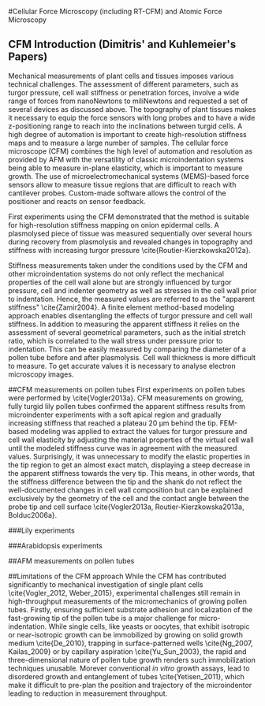 #Cellular Force Microscopy (including RT-CFM) and Atomic Force Microscopy

## CFM Introduction (Dimitris' and Kuhlemeier's Papers) ##

Mechanical measurements of plant cells and tissues imposes  various technical challenges. The assessment of different parameters, such as turgor pressure, cell wall stiffness or penetration forces, involve a wide range of forces from nanoNewtons to miliNewtons and requested a set of  several devices as discussed above. The topography of plant tissues makes it necessary to equip the force sensors with long probes and to have a wide z-positioning range to reach into the inclinations between turgid cells. A high degree of automation is important to create high-resolution stiffness maps and to measure a large number of samples. The cellular force microscope (CFM) combines the high level of automation and resolution as provided by AFM with the versatility of classic microindentation systems being able to measure in-plane elasticity, which is important to measure growth. The use of microelectromechanical systems (MEMS)-based force sensors allow to measure tissue regions that are difficult to reach with cantilever probes. Custom-made software allows the control of the positioner and reacts on sensor feedback.

First experiments using the CFM demonstrated that the method is suitable for high-resolution stiffness mapping on onion epidermal cells. A plasmolysed piece of tissue was measured sequentially over several hours during recovery from plasmolysis and revealed changes in topography and stiffness with increasing turgor pressure \cite{Routier-Kierzkowska2012a}.

Stiffness measurements taken under the conditions used by the CFM and other microindentation systems do not only reflect the mechanical properties of the cell wall alone but are strongly influenced by turgor pressure, cell and indenter geometry as well as stresses in the cell wall prior to indentation. Hence, the measured values are referred to as the "apparent stiffness" \cite{Zamir2004}. A finite element method-based modeling approach enables disentangling the effects of turgor pressure and cell wall stiffness. In addition to measuring the apparent stiffness it relies on the assessment of several geometrical parameters, such as the initial stretch ratio, which is correlated to the wall stress under pressure prior to indentation. This can be easily measured by comparing the diameter of a pollen tube before and after plasmolysis. Cell wall thickness is more difficult to measure. To get accurate values it is necessary to analyse electron microscopy images.

##CFM measurements on pollen tubes
First experiments on pollen tubes were performed by \cite{Vogler2013a}. CFM measurements on growing, fully turgid lily pollen tubes confirmed the apparent stiffness results from microindenter experiments with a soft apical region and gradually increasing stiffness that reached a plateau 20 µm behind the tip. FEM-based modeling was applied to extract the values for turgor pressure and cell wall elasticity by adjusting the material properties of the virtual cell wall until the modeled stiffness curve was in agreement with the measured values. Surprisingly, it was unnecessary to modify the elastic properties in the tip region to get an almost exact match, displaying a steep decrease in the apparent stiffness towards the very tip. This means, in other words, that the stiffness difference between the tip and the shank do not reflect the well-documented changes in cell wall composition but can be explained exclusively by the geometry of the cell and the contact angle between the probe tip and cell surface \cite{Vogler2013a, Routier-Kierzkowska2013a, Bolduc2006a}.

###Lily experiments

###Arabidopsis experiments

##AFM measurements on pollen tubes

##Limitations of the CFM approach
While the CFM has contributed significantly to mechanical investigation of single plant cells \cite{Vogler_2012, Weber_2015}, experimental challenges still remain in high-throughput measurements of the micromechanics of growing pollen tubes. Firstly, ensuring sufficient substrate adhesion and localization of the fast-growing tip of the pollen tube is a major challenge for micro-indentation. While single cells, like yeasts or oocytes, that exhibit isotropic or near-isotropic growth can be immobilized by growing on solid growth medium \cite{De_2010}, trapping in surface-patterned wells \cite{Ng_2007, Kailas_2009} or by capillary aspiration \cite{Yu_Sun_2003}, the rapid and three-dimensional nature of pollen tube growth renders such immobilization techniques unusable. Morever conventional _in vitro_ growth assays, lead to disordered growth and entanglement of tubes \cite{Yetisen_2011}, which make it difficult to pre-plan the position and trajectory of the microindentor leading to reduction in measurement throughput.